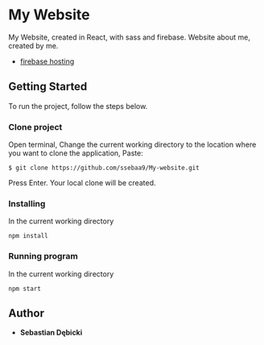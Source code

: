
# My Website

My Website, created in React, with sass and firebase. 
Website about me, created by me.

* [firebase hosting](https://debicki-sebastian.web.app/ )

## Getting Started

To run the project, follow the steps below.

### Clone project

Open terminal,
Change the current working directory to the location where you want to clone the application,
Paste:
```
$ git clone https://github.com/ssebaa9/My-website.git
```
Press Enter. Your local clone will be created.

### Installing

In the current working directory

```
npm install
```

### Running program

In the current working directory

```
npm start
```



## Author

* **Sebastian Dębicki** 
